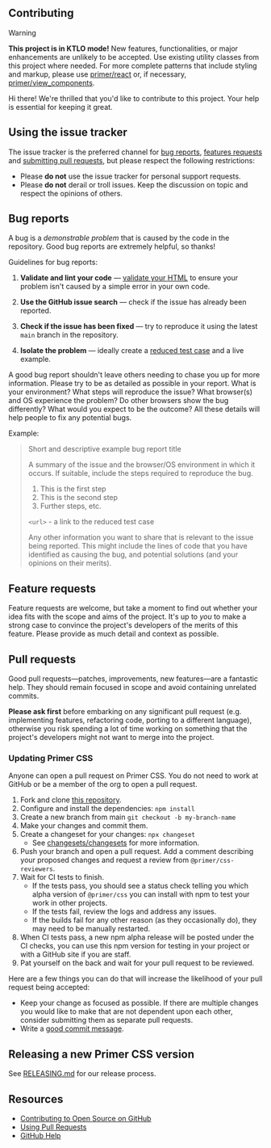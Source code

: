 ## Contributing

> [!WARNING] 
> **This project is in KTLO mode!** New features, functionalities, or major enhancements are unlikely to be accepted. Use existing utility classes from this project where needed. For more complete patterns that include styling and markup, please use [primer/react](https://github.com/primer/react) or, if necessary, [primer/view_components](https://github.com/primer/view_components).

Hi there! We're thrilled that you'd like to contribute to this project. Your help is essential for keeping it great.

## Using the issue tracker

The issue tracker is the preferred channel for [bug reports](#bug-reports), [features requests](#feature-requests) and [submitting pull requests](#pull-requests), but please respect the following restrictions:

* Please **do not** use the issue tracker for personal support requests.
* Please **do not** derail or troll issues. Keep the discussion on topic and respect the opinions of others.

## Bug reports

A bug is a _demonstrable problem_ that is caused by the code in the repository. Good bug reports are extremely helpful, so thanks!

Guidelines for bug reports:

1. **Validate and lint your code** &mdash; [validate your HTML](http://html5.validator.nu) to ensure your problem isn't caused by a simple error in your own code.

2. **Use the GitHub issue search** &mdash; check if the issue has already been reported.

3. **Check if the issue has been fixed** &mdash; try to reproduce it using the latest `main` branch in the repository.

4. **Isolate the problem** &mdash; ideally create a [reduced test case](https://css-tricks.com/reduced-test-cases/) and a live example.

A good bug report shouldn't leave others needing to chase you up for more information. Please try to be as detailed as possible in your report. What is your environment? What steps will reproduce the issue? What browser(s) and OS experience the problem? Do other browsers show the bug differently? What would you expect to be the outcome? All these details will help people to fix any potential bugs.

Example:

> Short and descriptive example bug report title
>
> A summary of the issue and the browser/OS environment in which it occurs. If
> suitable, include the steps required to reproduce the bug.
>
> 1. This is the first step
> 2. This is the second step
> 3. Further steps, etc.
>
> `<url>` - a link to the reduced test case
>
> Any other information you want to share that is relevant to the issue being reported. This might include the lines of code that you have identified as causing the bug, and potential solutions (and your opinions on their merits).

## Feature requests

Feature requests are welcome, but take a moment to find out whether your idea fits with the scope and aims of the project. It's up to *you* to make a strong case to convince the project's developers of the merits of this feature. Please provide as much detail and context as possible.

## Pull requests

Good pull requests—patches, improvements, new features—are a fantastic help. They should remain focused in scope and avoid containing unrelated commits.

**Please ask first** before embarking on any significant pull request (e.g. implementing features, refactoring code, porting to a different language), otherwise you risk spending a lot of time working on something that the project's developers might not want to merge into the project.

### Updating Primer CSS

Anyone can open a pull request on Primer CSS. You do not need to work at GitHub or be a member of the org to open a pull request.

1. Fork and clone [this repository](https://github.com/primer/css).
2. Configure and install the dependencies: `npm install`
3. Create a new branch from main `git checkout -b my-branch-name`
4. Make your changes and commit them.
5. Create a changeset for your changes: `npx changeset`
    - See [changesets/changesets](https://github.com/changesets/changesets) for more information.
6. Push your branch and open a pull request. Add a comment describing your proposed changes and request a review from `@primer/css-reviewers`.
7. Wait for CI tests to finish.
   - If the tests pass, you should see a status check telling you which alpha version of `@primer/css` you can install with npm to test your work in other projects.
   - If the tests fail, review the logs and address any issues.
   - If the builds fail for any other reason (as they occasionally do), they may need to be manually restarted.
8. When CI tests pass, a new npm alpha release will be posted under the CI checks, you can use this npm version for testing in your project or with a GitHub site if you are staff.
9. Pat yourself on the back and wait for your pull request to be reviewed.

Here are a few things you can do that will increase the likelihood of your pull request being accepted:

- Keep your change as focused as possible. If there are multiple changes you would like to make that are not dependent upon each other, consider submitting them as separate pull requests.
- Write a [good commit message](http://tbaggery.com/2008/04/19/a-note-about-git-commit-messages.html).

## Releasing a new Primer CSS version
See [RELEASING.md](RELEASING.md) for our release process.

## Resources

- [Contributing to Open Source on GitHub](https://guides.github.com/activities/contributing-to-open-source/)
- [Using Pull Requests](https://help.github.com/articles/using-pull-requests/)
- [GitHub Help](https://help.github.com)

[fork]: https://github.com/primer/css/fork
[pr]: https://github.com/primer/css/compare
[style]: https://primer.style/css/principles

